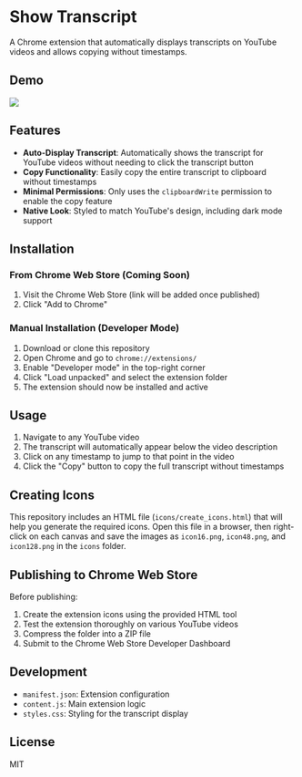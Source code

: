 # Show Transcript

A Chrome extension that automatically displays transcripts on YouTube videos and allows copying without timestamps.

## Demo

<img src="images/show-transcript.gif">


## Features

- **Auto-Display Transcript**: Automatically shows the transcript for YouTube videos without needing to click the transcript button
- **Copy Functionality**: Easily copy the entire transcript to clipboard without timestamps
- **Minimal Permissions**: Only uses the `clipboardWrite` permission to enable the copy feature
- **Native Look**: Styled to match YouTube's design, including dark mode support

## Installation

### From Chrome Web Store (Coming Soon)
1. Visit the Chrome Web Store (link will be added once published)
2. Click "Add to Chrome"

### Manual Installation (Developer Mode)
1. Download or clone this repository
2. Open Chrome and go to `chrome://extensions/`
3. Enable "Developer mode" in the top-right corner
4. Click "Load unpacked" and select the extension folder
5. The extension should now be installed and active

## Usage

1. Navigate to any YouTube video
2. The transcript will automatically appear below the video description
3. Click on any timestamp to jump to that point in the video
4. Click the "Copy" button to copy the full transcript without timestamps

## Creating Icons

This repository includes an HTML file (`icons/create_icons.html`) that will help you generate the required icons. Open this file in a browser, then right-click on each canvas and save the images as `icon16.png`, `icon48.png`, and `icon128.png` in the `icons` folder.

## Publishing to Chrome Web Store

Before publishing:
1. Create the extension icons using the provided HTML tool
2. Test the extension thoroughly on various YouTube videos
3. Compress the folder into a ZIP file
4. Submit to the Chrome Web Store Developer Dashboard

## Development

- `manifest.json`: Extension configuration
- `content.js`: Main extension logic
- `styles.css`: Styling for the transcript display

## License

MIT
